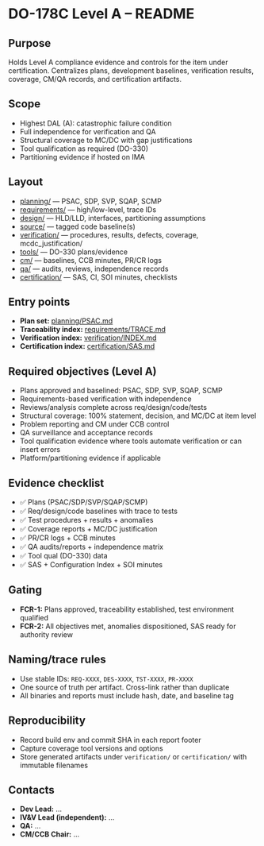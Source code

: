 # DO-178C Level A – README

## Purpose
Holds Level A compliance evidence and controls for the item under certification. Centralizes plans, development baselines, verification results, coverage, CM/QA records, and certification artifacts.

## Scope
- Highest DAL (A): catastrophic failure condition
- Full independence for verification and QA
- Structural coverage to MC/DC with gap justifications
- Tool qualification as required (DO-330)
- Partitioning evidence if hosted on IMA

## Layout

- [planning/](./planning/) — PSAC, SDP, SVP, SQAP, SCMP
- [requirements/](./requirements/) — high/low-level, trace IDs
- [design/](./design/) — HLD/LLD, interfaces, partitioning assumptions
- [source/](./source/) — tagged code baseline(s)
- [verification/](./verification/) — procedures, results, defects, coverage, mcdc_justification/
- [tools/](./tools/) — DO-330 plans/evidence
- [cm/](./cm/) — baselines, CCB minutes, PR/CR logs
- [qa/](./qa/) — audits, reviews, independence records
- [certification/](./certification/) — SAS, CI, SOI minutes, checklists

## Entry points
- **Plan set:** [planning/PSAC.md](./planning/PSAC.md)
- **Traceability index:** [requirements/TRACE.md](./requirements/TRACE.md)
- **Verification index:** [verification/INDEX.md](./verification/INDEX.md)
- **Certification index:** [certification/SAS.md](./certification/SAS.md)

## Required objectives (Level A)
- Plans approved and baselined: PSAC, SDP, SVP, SQAP, SCMP
- Requirements-based verification with independence
- Reviews/analysis complete across req/design/code/tests
- Structural coverage: 100% statement, decision, and MC/DC at item level
- Problem reporting and CM under CCB control
- QA surveillance and acceptance records
- Tool qualification evidence where tools automate verification or can insert errors
- Platform/partitioning evidence if applicable

## Evidence checklist
- ✅ Plans (PSAC/SDP/SVP/SQAP/SCMP)
- ✅ Req/design/code baselines with trace to tests
- ✅ Test procedures + results + anomalies
- ✅ Coverage reports + MC/DC justification
- ✅ PR/CR logs + CCB minutes
- ✅ QA audits/reports + independence matrix
- ✅ Tool qual (DO-330) data
- ✅ SAS + Configuration Index + SOI minutes

## Gating
- **FCR-1:** Plans approved, traceability established, test environment qualified
- **FCR-2:** All objectives met, anomalies dispositioned, SAS ready for authority review

## Naming/trace rules
- Use stable IDs: `REQ-XXXX`, `DES-XXXX`, `TST-XXXX`, `PR-XXXX`
- One source of truth per artifact. Cross-link rather than duplicate
- All binaries and reports must include hash, date, and baseline tag

## Reproducibility
- Record build env and commit SHA in each report footer
- Capture coverage tool versions and options
- Store generated artifacts under `verification/` or `certification/` with immutable filenames

## Contacts
- **Dev Lead:** …
- **IV&V Lead (independent):** …
- **QA:** …
- **CM/CCB Chair:** …



